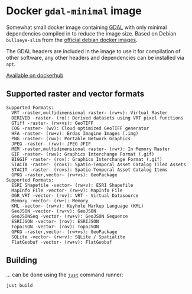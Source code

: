 # Docker `gdal-minimal` image

Somewhat small docker image containing [GDAL](https://gdal.org/) with only minimal dependencies compiled 
in to reduce the image size. Based on Debian `bullseye-slim` from the [official debian docker images](https://hub.docker.com/_/debian/).

The GDAL headers are included in the image to use it for compilation of other software, any other 
headers and dependencies can be installed via `apt`.

[Available on dockerhub](https://hub.docker.com/r/nmandery/gdal-minimal)

## Supported raster and vector formats

```
Supported Formats:
  VRT -raster,multidimensional raster- (rw+v): Virtual Raster
  DERIVED -raster- (ro): Derived datasets using VRT pixel functions
  GTiff -raster- (rw+vs): GeoTIFF
  COG -raster- (wv): Cloud optimized GeoTIFF generator
  HFA -raster- (rw+v): Erdas Imagine Images (.img)
  PNG -raster- (rwv): Portable Network Graphics
  JPEG -raster- (rwv): JPEG JFIF
  MEM -raster,multidimensional raster- (rw+): In Memory Raster
  GIF -raster- (rwv): Graphics Interchange Format (.gif)
  BIGGIF -raster- (rov): Graphics Interchange Format (.gif)
  STACTA -raster- (rovs): Spatio-Temporal Asset Catalog Tiled Assets
  STACIT -raster- (rovs): Spatio-Temporal Asset Catalog Items
  GPKG -raster,vector- (rw+vs): GeoPackage
Supported Formats:
  ESRI Shapefile -vector- (rw+v): ESRI Shapefile
  MapInfo File -vector- (rw+v): MapInfo File
  OGR_VRT -vector- (rov): VRT - Virtual Datasource
  Memory -vector- (rw+): Memory
  KML -vector- (rw+v): Keyhole Markup Language (KML)
  GeoJSON -vector- (rw+v): GeoJSON
  GeoJSONSeq -vector- (rw+v): GeoJSON Sequence
  ESRIJSON -vector- (rov): ESRIJSON
  TopoJSON -vector- (rov): TopoJSON
  GPKG -raster,vector- (rw+vs): GeoPackage
  SQLite -vector- (rw+v): SQLite / Spatialite
  FlatGeobuf -vector- (rw+v): FlatGeobuf
```

## Building

... can be done using the [`just`](https://github.com/casey/just) command runner:


```
just build
```
